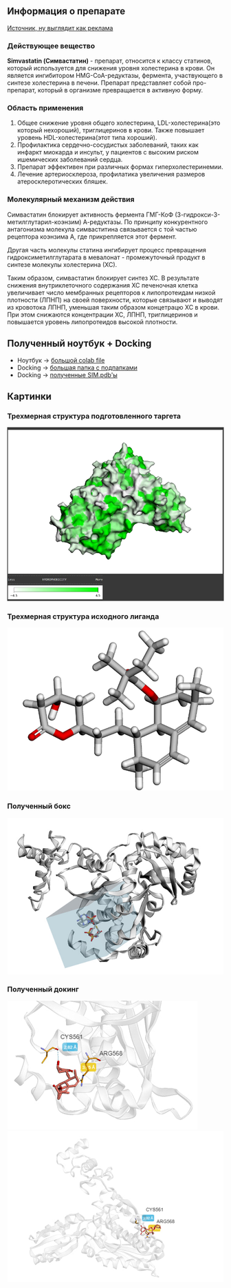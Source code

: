 ## Информация о препарате
[Источник, ну выглядит как реклама](https://lib.medvestnik.ru/apps/lib/assets/uploads/pharmateca/PDF/7504.pdf#:~:text=Симвастатин%20блокирует%20активность%20фермента%20ГМГ-КоА,в%20синтезе%20молекулы%20холестерина%20(ХС))
### Действующее вещество
   
**Simvastatin (Симвастатин)** - препарат, относится к классу статинов, 
который используется для снижения уровня холестерина в крови. 
Он является ингибитором HMG-CoA-редуктазы, фермента, участвующего в синтезе холестерина в печени. 
Препарат представляет собой про-препарат, который в организме превращается в активную форму. 
### Область применения

1. Общее снижение уровня общего холестерина, LDL-холестерина(это который нехороший), 
триглицеринов в крови. Также повышает уровень HDL-холестерина(этот типа хороший).
2. Профилактика сердечно-сосудистых заболеваний, таких как инфаркт миокарда и инсульт, 
у пациентов с высоким риском ишемических заболеваний сердца.
3. Препарат эффективен при различных формах гиперхолестеринемии.
4. Лечение артериосклероза, профилатика увеличения размеров атеросклеротических бляшек.
### Молекулярный механизм действия
Симвастатин блокирует активность фермента ГМГ-КоФ (3-гидрокси-3-метилглутарил-коэнзим) А-редуктазы.
По принципу конкурентного антагонизма молекула симваститина связывается с той частью рецептора коэнзима А, 
где прикрепляется этот фермент. 

Другая часть молекулы статина ингибирует процесс превращения гидроксиметилглутарата в мевалонат - 
промежуточный продукт в синтезе молекулы холестерина (ХС). 

Таким образом, симвастатин блокирует синтез ХС.
В результате снижения внутриклеточного содержания ХС печеночная клетка увеличивает число мембранных рецепторов к 
липопротеидам низкой плотности (ЛПНП) на своей поверхности, которые связывают и выводят из кровотока ЛПНП, уменьшая таким образом концетрацю ХС в крови.
При этом снижаются концентрации ХС, ЛПНП, триглицеринов и повышается уровень липопротеидов высокой плотности.

## Полученный ноутбук + Docking

- Ноутбук -> [большой colab file](Notebook.ipynb)
- Docking -> [большая папка с подпапками](Docking/)
- Docking -> [полученные SIM.pdb'ы](Docking/1DQA/DOCKING/SIM)

## Картинки
### Трехмерная структура подготовленного таргета
![alt-text](target.jpg)
### Трехмерная структура исходного лиганда
![alt-text](ligand.jpg)
### Полученный бокс
![alt-text](box.jpg)
### Полученный докинг
![alt-text](docking_1.jpg)
![alt-text](docking_2.jpg)
